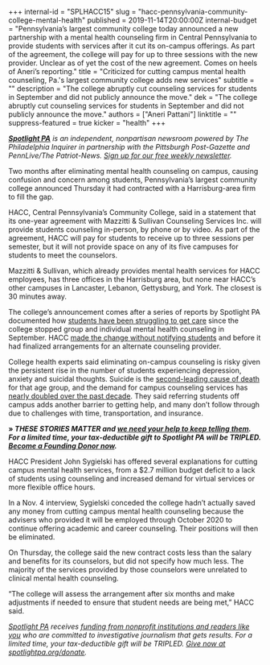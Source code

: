 +++
internal-id = "SPLHACC15"
slug = "hacc-pennsylvania-community-college-mental-health"
published = 2019-11-14T20:00:00Z
internal-budget = "Pennsylvania’s largest community college today announced a new partnership with a mental health counseling firm in Central Pennsylvania to provide students with services after it cut its on-campus offerings. As part of the agreement, the college will pay for up to three sessions with the new provider. Unclear as of yet the cost of the new agreement. Comes on heels of Aneri’s reporting."
title = "Criticized for cutting campus mental health counseling, Pa.'s largest community college adds new services"
subtitle = ""
description = "The college abruptly cut counseling services for students in September and did not publicly announce the move."
dek = "The college abruptly cut counseling services for students in September and did not publicly announce the move."
authors = ["Aneri Pattani"]
linktitle = ""
suppress-featured = true
kicker = "health"
+++

<a href="https://www.spotlightpa.org/"><i><b>Spotlight PA</b></i></a><i> is an independent, nonpartisan newsroom powered by The Philadelphia Inquirer in partnership with the Pittsburgh Post-Gazette and PennLive/The Patriot-News. </i><a href="https://www.spotlightpa.org/" target=_blank><i>Sign up for our free weekly newsletter</i></a><i>.</i>

Two months after eliminating mental health counseling on campus, causing confusion and concern among students, Pennsylvania’s largest community college announced Thursday it had contracted with a Harrisburg-area firm to fill the gap.

HACC, Central Pennsylvania’s Community College, said in a statement that its one-year agreement with Mazzitti &amp; Sullivan Counseling Services Inc. will provide students counseling in-person, by phone or by video. As part of the agreement, HACC will pay for students to receive up to three sessions per semester, but it will not provide space on any of its five campuses for students to meet the counselors.

Mazzitti &amp; Sullivan, which already provides mental health services for HACC employees, has three offices in the Harrisburg area, but none near HACC’s other campuses in Lancaster, Lebanon, Gettysburg, and York. The closest is 30 minutes away.

The college’s announcement comes after a series of reports by Spotlight PA documented how <a href="https://www.spotlightpa.org/news/2019/11/hacc-community-college-campus-mental-health-suicide/">students have been struggling to get care</a> since the college stopped group and individual mental health counseling in September. HACC <a href="https://www.spotlightpa.org/news/2019/10/pa.s-largest-community-college-eliminates-campus-mental-health-counseling-for-17k-students/" target="_blank">made the change without notifying students</a> and before it had finalized arrangements for an alternate counseling provider.

College health experts said eliminating on-campus counseling is risky given the persistent rise in the number of students experiencing depression, anxiety and suicidal thoughts. Suicide is the <a href="https://www.cdc.gov/injury/images/lc-charts/leading_causes_of_death_by_age_group_2017_1100w850h.jpg">second-leading cause of death</a> for that age group, and the demand for campus counseling services has <a href="https://ps.psychiatryonline.org/doi/10.1176/appi.ps.201800332">nearly doubled over the past decade</a>. They said referring students off campus adds another barrier to getting help, and many don’t follow through due to challenges with time, transportation, and insurance.

<b>» </b><i><b>THESE STORIES MATTER and </b></i><a href="https://www.spotlightpa.org/donate" target=_blank><i><b>we need your help to keep telling them</b></i></a><i><b>. For a limited time, your tax-deductible gift to Spotlight PA will be TRIPLED. </b></i><a href="https://www.spotlightpa.org/donate"><i><b>Become a Founding Donor now</b></i></a><i><b>.</b></i>

HACC President John Sygielski has offered several explanations for cutting campus mental health services, from a $2.7 million budget deficit to a lack of students using counseling and increased demand for virtual services or more flexible office hours.

In a Nov. 4 interview, Sygielski conceded the college hadn’t actually saved any money from cutting campus mental health counseling because the advisers who provided it will be employed through October 2020 to continue offering academic and career counseling. Their positions will then be eliminated.

On Thursday, the college said the new contract costs less than the salary and benefits for its counselors, but did not specify how much less. The majority of the services provided by those counselors were unrelated to clinical mental health counseling.

“The college will assess the arrangement after six months and make adjustments if needed to ensure that student needs are being met,” HACC said.

<a href="https://www.spotlightpa.org/"><i>Spotlight PA</i></a><i> receives </i><a href="https://www.spotlightpa.org/support"><i>funding from nonprofit institutions and readers like you</i></a><i> who are committed to investigative journalism that gets results. For a limited time, your tax-deductible gift will be TRIPLED. </i><a href="https://www.spotlightpa.org/donate" target=_blank><i>Give now at spotlightpa.org/donate</i></a><i>.</i>
